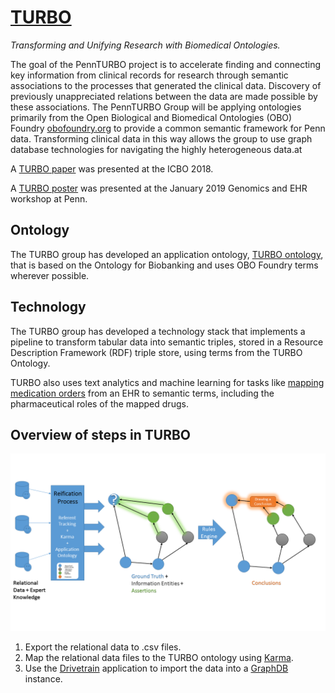 # [TURBO](http://upibi.org/turbo/)

*Transforming and Unifying Research with Biomedical Ontologies.*

The goal of the PennTURBO project is to accelerate finding and connecting key information from clinical records for research through semantic associations to the processes that generated the clinical data. Discovery of previously unappreciated relations between the data are made possible by these associations. The PennTURBO Group will be applying ontologies primarily from the Open Biological and Biomedical Ontologies (OBO) Foundry [obofoundry.org](http://http://www.obofoundry.org/) to provide a common semantic framework for Penn data. Transforming clinical data in this way allows the group to use graph database technologies for navigating the highly heterogeneous data.at 

A [TURBO paper](http://ceur-ws.org/Vol-2285/ICBO_2018_paper_12.pdf) was presented at the ICBO 2018.

A [TURBO poster](https://github.com/PennTURBO/Turbo-Documentation/blob/master/IBI_CIC_TURBO_MAM_20190102.pdf) was presented at the January 2019 Genomics and EHR workshop at Penn.

## Ontology

The TURBO group has developed an application ontology, [TURBO ontology](turbo-ontology.md), that is based on the Ontology for Biobanking and uses OBO Foundry terms wherever possible.


## Technology

The TURBO group has developed a technology stack that implements a pipeline to transform tabular data into semantic triples, stored in a Resource Description Framework (RDF) triple store, using terms from the TURBO Ontology.

TURBO also uses text analytics and machine learning for tasks like [mapping medication orders](medication_text_to_terms_to_roles.md) from an EHR to semantic terms, including the pharmaceutical roles of the mapped drugs.

## Overview of steps in TURBO

![TURBO overview image](overview.png)

1. Export the relational data to .csv files.
1. Map the relational data files to the TURBO ontology using [Karma](karma.md).
1. Use the [Drivetrain](drivetrain.md) application to import the data into a [GraphDB](http://graphdb.ontotext.com) instance.



